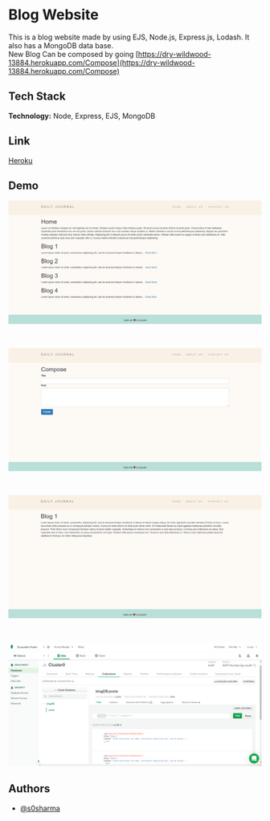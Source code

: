 
# Blog Website

This is a blog website made by using EJS, Node.js, Express.js, Lodash. It also has a MongoDB data base.
<br>
New Blog Can be composed by going [https://dry-wildwood-13884.herokuapp.com/Compose](https://dry-wildwood-13884.herokuapp.com/Compose)


## Tech Stack

**Technology:** Node, Express, EJS, MongoDB

  
## Link

[Heroku](https://dry-wildwood-13884.herokuapp.com/)

## Demo
![Blog](Images/Blog-Img.png)

<br>

![Compose](Images/blog-comose.png)

<br>

![Post](Images/blog1img.png)

<br>

![DataBase](Images/BlogDB-img.png)

  
## Authors

- [@s0sharma](https://github.com/s0sharma)

  
